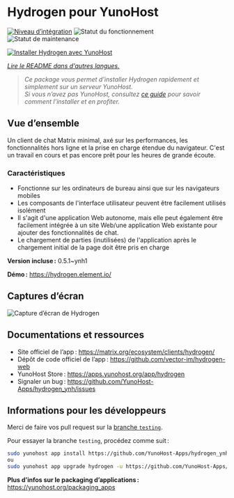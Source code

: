 <!--
Nota bene : ce README est automatiquement généré par <https://github.com/YunoHost/apps/tree/master/tools/readme_generator>
Il NE doit PAS être modifié à la main.
-->

# Hydrogen pour YunoHost

[![Niveau d’intégration](https://apps.yunohost.org/badge/integration/hydrogen)](https://ci-apps.yunohost.org/ci/apps/hydrogen/)
![Statut du fonctionnement](https://apps.yunohost.org/badge/state/hydrogen)
![Statut de maintenance](https://apps.yunohost.org/badge/maintained/hydrogen)

[![Installer Hydrogen avec YunoHost](https://install-app.yunohost.org/install-with-yunohost.svg)](https://install-app.yunohost.org/?app=hydrogen)

*[Lire le README dans d'autres langues.](./ALL_README.md)*

> *Ce package vous permet d’installer Hydrogen rapidement et simplement sur un serveur YunoHost.*  
> *Si vous n’avez pas YunoHost, consultez [ce guide](https://yunohost.org/install) pour savoir comment l’installer et en profiter.*

## Vue d’ensemble

Un client de chat Matrix minimal, axé sur les performances, les fonctionnalités hors ligne et la prise en charge étendue du navigateur. C'est un travail en cours et pas encore prêt pour les heures de grande écoute.

### Caractéristiques

- Fonctionne sur les ordinateurs de bureau ainsi que sur les navigateurs mobiles
- Les composants de l'interface utilisateur peuvent être facilement utilisés isolément
- Il s'agit d'une application Web autonome, mais elle peut également être facilement intégrée à un site Web/une application Web existante pour ajouter des fonctionnalités de chat.
- Le chargement de parties (inutilisées) de l'application après le chargement initial de la page doit être pris en charge

**Version incluse :** 0.5.1~ynh1

**Démo :** <https://hydrogen.element.io/>

## Captures d’écran

![Capture d’écran de Hydrogen](./doc/screenshots/hydrogen-large.png)

## Documentations et ressources

- Site officiel de l’app : <https://matrix.org/ecosystem/clients/hydrogen/>
- Dépôt de code officiel de l’app : <https://github.com/vector-im/hydrogen-web>
- YunoHost Store : <https://apps.yunohost.org/app/hydrogen>
- Signaler un bug : <https://github.com/YunoHost-Apps/hydrogen_ynh/issues>

## Informations pour les développeurs

Merci de faire vos pull request sur la [branche `testing`](https://github.com/YunoHost-Apps/hydrogen_ynh/tree/testing).

Pour essayer la branche `testing`, procédez comme suit :

```bash
sudo yunohost app install https://github.com/YunoHost-Apps/hydrogen_ynh/tree/testing --debug
ou
sudo yunohost app upgrade hydrogen -u https://github.com/YunoHost-Apps/hydrogen_ynh/tree/testing --debug
```

**Plus d’infos sur le packaging d’applications :** <https://yunohost.org/packaging_apps>
